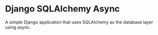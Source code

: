 # Django SQLAlchemy Async
 A simple Django application that uses SQLAlchemy as the database layer using async.
